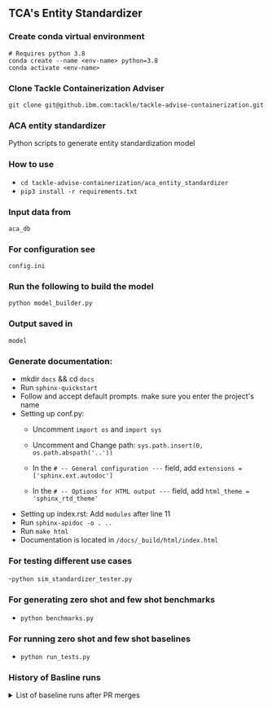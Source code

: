 ## TCA's Entity Standardizer


### Create conda virtual environment
	# Requires python 3.8
	conda create --name <env-name> python=3.8
	conda activate <env-name>
### Clone Tackle Containerization Adviser 
	git clone git@github.ibm.com:tackle/tackle-advise-containerization.git

### ACA entity standardizer

Python scripts to generate entity standardization model

### How to use

- ``cd tackle-advise-containerization/aca_entity_standardizer``
- ``pip3 install -r requirements.txt``


### Input data from
 ``aca_db`` 
 
### For configuration see 
 ``config.ini``
### Run the following to build the model
 ``python model_builder.py``
### Output saved in 
  ``model``

### Generate documentation:
- mkdir  ``docs`` && cd  ``docs``
- Run  ``sphinx-quickstart ``
- Follow  and accept default prompts. make sure you enter the project's name
- Setting up conf.py:
	* Uncomment ``import os`` and  ``import sys``
	* Uncomment and Change path: ``sys.path.insert(0, os.path.abspath('..'))``
    
    * In the ``# -- General configuration ---`` field, add ``extensions = ['sphinx.ext.autodoc']``
    
    * In the ``# -- Options for HTML output ---`` field,  add ``html_theme = 'sphinx_rtd_theme'``
 - Setting up index.rst:
 	Add ``modules``  after line 11
- Run  ``sphinx-apidoc -o . ..``
- Run  ``make html``
- Documentation is located in ``/docs/_build/html/index.html``

### For testing different use cases
-``python sim_standardizer_tester.py``

### For generating zero shot and few shot benchmarks
- ``python benchmarks.py``

### For running zero shot and few shot baselines
- ``python run_tests.py``

### History of Basline runs
<details>
  <summary>List of baseline runs after PR merges</summary>
  	 
	<p>
	 |Method|top-1|top-3|top-5|top-10|top-inf(count)|
     |------|-----|-----|-----|------|--------------|
     |WD api|0.39 |0.53 |0.59 |0.61  |0.68 (1470)   |
     |TFIDF |0.00 |0.00 |0.00 |0.00  |0.00 (1)      |
	</p>
	
</details>
  


	
